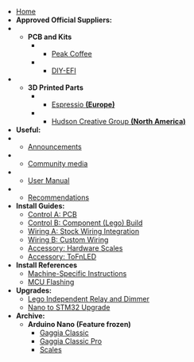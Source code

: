 * [Home](/)
* __Approved Official Suppliers:__
* - __PCB and Kits__
    * - [Peak Coffee](https://www.peakcoffee.cc/)
    * - [DIY-EFI](https://diy-efi.co.uk/product-category/gaggiuino)
* - __3D Printed Parts__
    * - [Espressio __(Europe)__](https://gaggiuino.espressio.nl/)
    * - [Hudson Creative Group __(North America)__](https://gaggiuino.hudsoncreativegroup.com/)
* __Useful:__
* - [Announcements](announcements/)
* - [Community media](community/community-media.md)
* - [User Manual](learning/user-manual.md)
* - [Recommendations](learning/learning-sources.md)
* __Install Guides:__
    * [Control A: PCB](guides-stm32/pcb-guide.md)
    * [Control B: Component (Lego) Build](guides-stm32/lego-component-build-guide.md)
    * [Wiring A: Stock Wiring Integration](guides-stm32/3pln-stock-wiring-integration.md)
    * [Wiring B: Custom Wiring](guides-stm32/3pln-custom-wiring.md)
    * [Accessory: Hardware Scales](accessories/hw-scales.md)
    * [Accessory: ToFnLED](accessories/tofnled.md)
* __Install References__
    * [Machine-Specific Instructions](guides/machine-specific-guide.md)   
    * [MCU Flashing](guides-stm32/mcu-flashing.md)    
* __Upgrades:__
    * [Lego Independent Relay and Dimmer](guides-upgrade/lego-independent-relay-dimmer.md)
    * [Nano to STM32 Upgrade](guides-upgrade/nano-to-stm32.md)
* __Archive:__
    * __Arduino Nano (Feature frozen)__
        * [Gaggia Classic](archive/guides-nano/gaggia-classic.md)
        * [Gaggia Classic Pro](archive/guides-nano/gaggia-classic-pro-new-classic.md)
        * [Scales](archive/scales.md)
